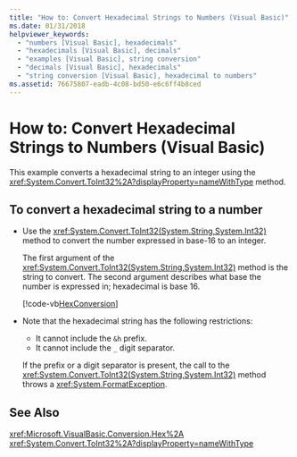 ```yaml
---
title: "How to: Convert Hexadecimal Strings to Numbers (Visual Basic)"
ms.date: 01/31/2018
helpviewer_keywords: 
  - "numbers [Visual Basic], hexadecimals"
  - "hexadecimals [Visual Basic], decimals"
  - "examples [Visual Basic], string conversion"
  - "decimals [Visual Basic], hexadecimals"
  - "string conversion [Visual Basic], hexadecimal to numbers"
ms.assetid: 76675807-eadb-4c08-bd50-e6c6ff4b8ced
---
```

# How to: Convert Hexadecimal Strings to Numbers (Visual Basic)
This example converts a hexadecimal string to an integer using the <xref:System.Convert.ToInt32%2A?displayProperty=nameWithType> method.  
  
## To convert a hexadecimal string to a number  
  
-   Use the <xref:System.Convert.ToInt32(System.String,System.Int32)> method to convert the number expressed in base-16 to an integer.  
  
     The first argument of the <xref:System.Convert.ToInt32(System.String,System.Int32)> method is the string to convert. The second argument describes what base the number is expressed in; hexadecimal is base 16.  
  
     [!code-vb[HexConversion](../../../../visual-basic/language-reference/functions/codesnippet/VisualBasic/how-to-convert-hexadecimal-strings-to-numbers_1.vb)]  

- Note that the hexadecimal string has the following restrictions:

   - It cannot include the `&h` prefix.
   - It cannot include the `_` digit separator.

   If the prefix or a digit separator is present, the call to the <xref:System.Convert.ToInt32(System.String,System.Int32)> method throws a <xref:System.FormatException>.

## See Also  
 <xref:Microsoft.VisualBasic.Conversion.Hex%2A>  
 <xref:System.Convert.ToInt32%2A?displayProperty=nameWithType>
